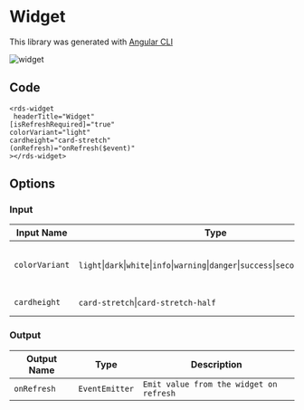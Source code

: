 # Widget

This library was generated with [Angular CLI](https://github.com/angular/angular-cli)
<p align="left">
<img src="../../assets/widgetall.png" alt="widget"/>
<p/>

## Code
`<rds-widget`  
 ` headerTitle="Widget"`  
  `[isRefreshRequired]="true"`  
  `colorVariant="light"`  
  `cardheight="card-stretch"`  
  `(onRefresh)="onRefresh($event)"`  
`></rds-widget>`  

## Options
### Input
<!-- prettier-ignore -->
| Input Name                  | Type                             |Example| Description                                                                  |
| --------------------------- | -------------------------------- |------------| ---------------------------------------------------------------------------- |
| `colorVariant`              | `light`\|`dark`\|`white`\|`info`\|`warning`\|`danger`\|`success`\|`secondary`\|`primary` | "light"|Specify the color variant of the widget |
| `cardheight`                |`card-stretch`\|`card-stretch-half`                      | "card-stretch"|For set the card height|


### Output
| Output Name                 | Type          | Description                     |      
| --------------------------- | --------------|------------------|
| `onRefresh`                 |  `EventEmitter`  | `Emit value from the widget on refresh`  |

